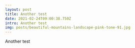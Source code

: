 ```yaml
---
layout: post
title: Another test
date: 2021-02-24T09:00:38.750Z
intro: Another test
img: posts/beautiful-mountains-landscape-pink-tone-91.jpg
---
```

Another test
